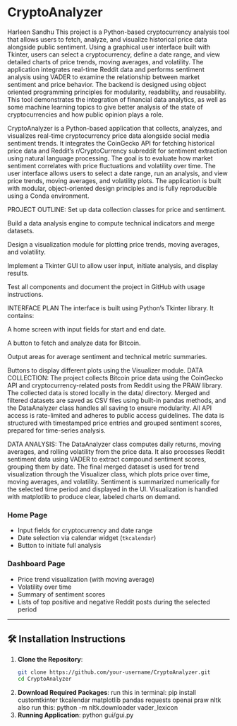 
# CryptoAnalyzer
Harleen Sandhu
This project is a Python-based cryptocurrency analysis tool that allows users to fetch, analyze, and visualize historical price data alongside public sentiment. Using a graphical user interface built with Tkinter, users can select a cryptocurrency, define a date range, and view detailed charts of price trends, moving averages, and volatility. The application integrates real-time Reddit data and performs sentiment analysis using VADER to examine the relationship between market sentiment and price behavior. The backend is designed using object oriented programming principles for modularity, readability, and reusability. This tool demonstrates the integration of financial data analytics, as well as some machine learning topics to give better analysis of the state of cryptocurrencies and how public opinion plays a role. 
 
 
CryptoAnalyzer is a Python-based application that collects, analyzes, and visualizes real-time cryptocurrency price data alongside social media sentiment trends. It integrates the CoinGecko API for fetching historical price data and Reddit’s r/CryptoCurrency subreddit for sentiment extraction using natural language processing. The goal is to evaluate how market sentiment correlates with price fluctuations and volatility over time. The user interface allows users to select a date range, run an analysis, and view price trends, moving averages, and volatility plots. The application is built with modular, object-oriented design principles and is fully reproducible using a Conda environment.

PROJECT OUTLINE:
Set up data collection classes for price and sentiment.

Build a data analysis engine to compute technical indicators and merge datasets.

Design a visualization module for plotting price trends, moving averages, and volatility.

Implement a Tkinter GUI to allow user input, initiate analysis, and display results.

Test all components and document the project in GitHub with usage instructions.

INTERFACE PLAN
The interface is built using Python’s Tkinter library. It contains:

A home screen with input fields for start and end date.

A button to fetch and analyze data for Bitcoin.

Output areas for average sentiment and technical metric summaries.

Buttons to display different plots using the Visualizer module.
DATA COLLECTION:
The project collects Bitcoin price data using the CoinGecko API and cryptocurrency-related posts from Reddit using the PRAW library. The collected data is stored locally in the data/ directory. Merged and filtered datasets are saved as CSV files using built-in pandas methods, and the DataAnalyzer class handles all saving to ensure modularity. All API access is rate-limited and adheres to public access guidelines. The data is structured with timestamped price entries and grouped sentiment scores, prepared for time-series analysis.

DATA ANALYSIS:
The DataAnalyzer class computes daily returns, moving averages, and rolling volatility from the price data. It also processes Reddit sentiment data using VADER to extract compound sentiment scores, grouping them by date. The final merged dataset is used for trend visualization through the Visualizer class, which plots price over time, moving averages, and volatility. Sentiment is summarized numerically for the selected time period and displayed in the UI. Visualization is handled with matplotlib to produce clear, labeled charts on demand.

### Home Page
- Input fields for cryptocurrency and date range
- Date selection via calendar widget (`tkcalendar`)
- Button to initiate full analysis

### Dashboard Page
- Price trend visualization (with moving average)
- Volatility over time
- Summary of sentiment scores
- Lists of top positive and negative Reddit posts during the selected period

---

## 🛠 Installation Instructions

1. **Clone the Repository**:
   ```bash
   git clone https://github.com/your-username/CryptoAnalyzer.git
   cd CryptoAnalyzer
2. **Download Required Packages**:
   run this in terminal:
   pip install customtkinter tkcalendar matplotlib pandas 
   requests openai praw nltk
   also run this:
   python -m nltk.downloader vader_lexicon
4. **Running Application**:
   python gui/gui.py


